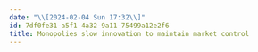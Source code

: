 ```yaml
---
date: "\\[2024-02-04 Sun 17:32\\]"
id: 7df0fe31-a5f1-4a32-9a11-75499a12e2f6
title: Monopolies slow innovation to maintain market control
---
```


